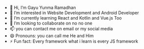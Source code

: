 - 👋 Hi, I’m Gayu Yunma Ramadhan
- 👀 I’m interested in Website Development and Android Developer
- 🌱 I’m currently learning React and Kotlin and Vue.js Too
- 💞️ I’m looking to collaborate on no no one
- 📫 you can contact me on email or my social media
- 😄 Pronouns: you can call me He and Him 
- ⚡ Fun fact: Every framework what i learn is every JS framework

<!---
Gayu2555/Gayu2555 is a ✨ special ✨ repository because its `README.md` (this file) appears on your GitHub profile.
You can click the Preview link to take a look at your changes.
--->
